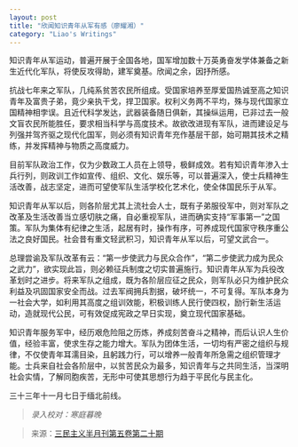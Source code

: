 ```yaml
---
layout: post
title: "欣闻知识青年从军有感（廖耀湘）"
category: "Liao's Writings"
---
```


知识青年从军运动，普遍开展于全国各地，国军增加数十万英勇奋发学体兼备之新生近代化军队，将使反攻得助，建军奠基。欣闻之余，因抒所感。

抗战七年来之军队，几纯系贫苦农民所组成。受国家培养至厚爱国热诚至高之知识青年及富贵子弟，竟少亲执干戈，捍卫国家。权利义务两不平均，殊与现代国家立国精神相孛误。且近代科学发达，武器装备随日俱新，其操纵运用，已非过去一般文盲农民所能胜任，要求相当科学与高度技术。故欲改进现有军队，进而建设足与列强并驾齐驱之现代化国军，则必须有知识青年充作基层干部，始可期其技术之精练，并发挥精神与物质之高度威力。

目前军队政治工作，仅为少数政工人员在上领导，极鲜成效。若有知识青年渗入士兵行列，则政训工作如宣传、组织、文化、娱乐等，可以普遍深入，使士兵精神生活改善，战志坚定，进而可望使军队生活学校化艺术化，使全体国民乐于从军。

知识青年从军以后，则各阶层尤其上流社会人士，既有子弟服役军中，则对军队之改革及生活改善当立感切肤之痛，自必重视军队，进而确实支持“军事第一”之国策。军队为集体有纪律之生活，起居有时，操作有序，可养成现代国家守秩序重公法之良好国民。社会昔有重文轻武积习，知识青年从军以后，可望文武合一。

总理尝谕及军队改革有云：“第一步使武力与民众合作”，“第二步使武力成为民众之武力”，欲实现此旨，则必赖征兵制度之切实普遍施行。知识青年从军为兵役改革划时之进步。将来军队之组成，既为各阶层应征之民众，则军队必只为维护民众利益及巩固国家安全而战。过去军阀拥兵割据，破坏统一，不可复得。军队本身为一社会大学，如利用其高度之组训效能，积极训练人民行使四权，励行新生活运动，造就现代公民，可有效促成宪政之早日实现，奠立现代国家基础。

知识青年服务军中，经历艰危险阻之历炼，养成刻苦奋斗之精神，而后认识人生价值，经验丰富，使求生存之能力增大。军队为团体生活，一切均有严密之组织与规律，不仅使青年耳濡目染，且躬践力行，可以增养一般青年所急需之组织管理才能。士兵来自社会各阶层中，以贫苦民众为最多，知识青年与之共同生活，当深明社会实情，了解同胞疾苦，无形中可使其思想行为趋于平民化与民主化。

三十三年十一月七日于缅北前线。


>*录入校对：寒庭暮晚*

> 来源：[三民主义半月刊第五卷第二十期](https://www.modernhistory.org.cn/#/Detailedreading?fileCode=9999_qk_15042&treeId=165107262&uniqTag=9999_qk_15042_0018&dirCode=3d2a0775d918436a9f60c10aa1eaaf51&bzId=9999_qk_15042_0018&qkTitle=%E7%AC%AC%E4%BA%94%E5%8D%B7%E7%AC%AC%E4%BA%8C%E5%8D%81%E6%9C%9F%28%E4%B8%8D%E8%AF%A6%29&imageUrl=https%3A%2F%2Fiiif.modernhistory.org.cn%2Fiiif%2F2%2F9999_qk_15042%252F9999_qk_15042_0018%252F9999_qk_15042_0018_0013.jpg&contUrl=https%3A%2F%2Fkrwxk-prod.oss-cn-beijing.aliyuncs.com%2F9999_qk_15042%2F9999_qk_15042_0018%2F9999_qk_15042_0018.json)
